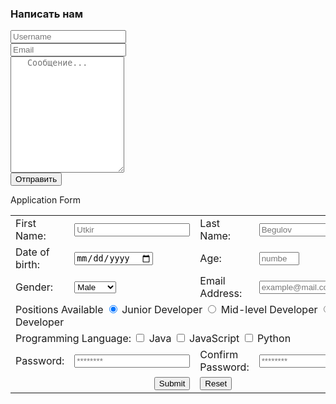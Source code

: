 <!DOCTYPE html>
<html lang="en">
<head>
    <meta charset="UTF-8">
    <meta name="viewport" content="width=device-width, initial-scale=1.0">
    <link rel="stylesheet" href="form.css">
    <title>Form</title>
</head>
<body>
    <div>
        <form action="#" method="post" class="form1">
           <h3> <b>Написать нам</b> </h3>
            <input type="text" name="text" placeholder="Username" ><br>
            <input type="email" name="email" placeholder="Email" ><br>
            <textarea name="area" id="" cols="20" rows="12" placeholder="   Сообщение...    " ></textarea><br>
            <input type="submit" value="Отправить" ><br>
        </form>
    </div>
    <div class="section2">
        <p class="appForm">Application Form</p>
        <form action="#" method="post" class="form2">
            <table>
                <tr>
                    <td> <label for="fname">First Name:</label></td>
                    <td><input type="text" name="fname" id="fname" placeholder="Utkir"><br></td>
                    <td><label for="fsurname">Last Name:</label></td>
                    <td><input type="text" name="fsurname" id="fsurname" placeholder="Begulov"><br></td>
                </tr>
                <tr>
                    <td> <label for="date">Date of birth:</label></td>
                    <td><input type="date" name="date" id="date" placeholder="mm/dd/yyyy"><br></td>
                    <td> <label for="age">Age:</label></td>
                    <td><input type="number" name="age" id="age" max="120" min="18" placeholder="number"><br></td>
                </tr>
                <tr>
                    <td><label for="gender">Gender:</label></td>
                    <td><select>
                        <option value="male" selected>Male</option>
                        <option value="fmale">Female</option>
                    </select><br></td>
                    <td> <label for="email">Email Address:</label></td>
                    <td><input type="email" name="email" id="email" placeholder="example@mail.com"><br></td>
                </tr>
                <tr>
                    <td colspan="4">
                        <label>Positions Available</label>
                        <input type="radio" name="position" id="first" checked>
                        <label for="first">Junior Developer</label>
                        <input type="radio" name="position" id="second">
                        <label for="second">Mid-level Developer</label>
                        <input type="radio" name="position" id="third">
                        <label for="third">Senior Developer</label><br>
                    </td>
                </tr>
                <tr>
                    <td colspan="4">
                        <label >Programming Language:</label>
                    <input type="checkbox" name="java" id="java" >
                    <label for="java">Java</label>
                    <input type="checkbox" name="javaScript" id="javaScript" >
                    <label for="javaScript">JavaScript</label>
                    <input type="checkbox" name="python" id="python" >
                    <label for="python">Python</label><br>
                    </td>
                </tr>
                <tr>
                    <td> <label for="pass">Password:</label></td>
                    <td> <input type="password" name="password" id="pass" placeholder="********"><br></td>
                    <td>  <label for="ConPass">Confirm Password:</label></td>
                    <td><input type="password" name="ConPass" id="ConPass" placeholder="********"><br></td>
                </tr>
                <tr>
                    <td colspan="2"><input type="submit" value="Submit" style="float: right;"></td>
                    <td colspan="2" style="float: left;"><input type="reset" value="Reset"></td>
                </tr>
            </table>
        </form>
    </div>
</body>
</html>
